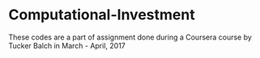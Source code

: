 # Computational-Investment
These codes are a part of assignment done during a Coursera course by Tucker Balch in March - April, 2017
